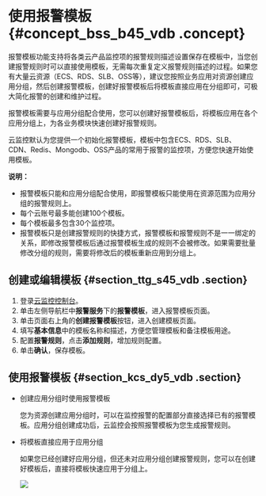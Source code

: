 # 使用报警模板 {#concept_bss_b45_vdb .concept}

报警模板功能支持将各类云产品监控项的报警规则描述设置保存在模板中，当您创建报警规则时可以直接使用模板，无需每次重复定义报警规则描述的过程。如果您有大量云资源（ECS、RDS、SLB、OSS等），建议您按照业务应用对资源创建应用分组，然后创建报警模板，创建好报警模板后将模板直接应用在分组即可，可极大简化报警的创建和维护过程。

报警模板需要与应用分组配合使用，您可以创建好报警模板后，将模板应用在各个应用分组上，为各业务模块快速创建好报警规则。

云监控默认为您提供一个初始化报警模板，模板中包含ECS、RDS、SLB、CDN、Redis、Mongodb、OSS产品的常用于报警的监控项，方便您快速开始使用模板。

**说明：** 

-   报警模板只能和应用分组配合使用，即报警模板只能使用在资源范围为应用分组的报警规则上。
-   每个云账号最多能创建100个模板。
-   每个模板最多包含30个监控项。
-   报警模板只是创建报警规则的快捷方式，报警模板和报警规则不是一一绑定的关系，即修改报警模板后通过报警模板生成的规则不会被修改。如果需要批量修改分组的规则，需要将修改后的模板重新应用到分组上。

## 创建或编辑模板 {#section_ttg_s45_vdb .section}

1.  登录[云监控控制台](https://cloudmonitor.console.aliyun.com)。
2.  单击左侧导航栏中**报警服务**下的**报警模板**，进入报警模板页面。
3.  单击页面右上角的**创建报警模板**按钮，进入创建模板页面。
4.  填写**基本信息**中的模板名称和描述，方便您管理模板和备注模板用途。
5.  配置**报警规则**，点击**添加规则**，增加规则配置。
6.  单击**确认**，保存模板。

## 使用报警模板 {#section_kcs_dy5_vdb .section}

-   创建应用分组时使用报警模板

    您为资源创建应用分组时，可以在监控报警的配置部分直接选择已有的报警模板。应用分组创建成功后，云监控会按照报警模板为您生成报警规则。

-   将模板直接应用于应用分组

    如果您已经创建好应用分组，但还未对应用分组创建报警规则，您可以在创建好模板后，直接将模板快速应用于分组上。

    ![](http://static-aliyun-doc.oss-cn-hangzhou.aliyuncs.com/assets/img/6226/15433121552656_zh-CN.png)


